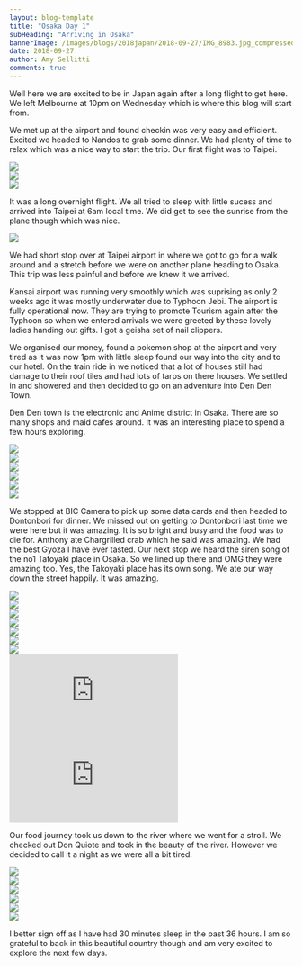 ```yaml
---
layout: blog-template
title: "Osaka Day 1"
subHeading: "Arriving in Osaka"
bannerImage: /images/blogs/2018japan/2018-09-27/IMG_8983.jpg_compressed.JPEG
date: 2018-09-27
author: Amy Sellitti
comments: true
---
```


Well here we are excited to be in Japan again after a long flight to get here. We left Melbourne at 10pm on Wednesday which is where this blog will start from.

We met up at the airport and found checkin was very easy and efficient. Excited we headed to Nandos to grab some dinner. We had plenty of time to relax which was a nice way to start the trip. Our first flight was to Taipei.

<div class="center-image"><img src="/images/blogs/2018japan/2018-09-27/20180926_193337.jpg_compressed.JPEG" /></div>
<div class="center-image"><img src="/images/blogs/2018japan/2018-09-27/20180926_202851.jpg_compressed.JPEG" /></div>
<div class="center-image"><img src="/images/blogs/2018japan/2018-09-27/20180926_203954.jpg_compressed.JPEG" /></div>

It was a long overnight flight. We all tried to sleep with little sucess and arrived into Taipei at 6am local time. We did get to see the sunrise from the plane though which was nice.

<div class="center-image"><img src="/images/blogs/2018japan/2018-09-27/20180927_072634.jpg_compressed.JPEG" /></div>

We had short stop over at Taipei airport in where we got to go for a walk around and a stretch before we were on another plane heading to Osaka. This trip was less painful and before we knew it we arrived.

Kansai airport was running very smoothly which was suprising as only 2 weeks ago it was mostly underwater due to Typhoon Jebi. The airport is fully operational now. They are trying to promote Tourism again after the Typhoon so when we entered arrivals we were greeted by these lovely ladies handing out gifts. I got a geisha set of nail clippers.

We organised our money, found a pokemon shop at the airport and very tired as it was now 1pm with little sleep found our way into the city and to our hotel. On the train ride in we noticed that a lot of houses still had damage to their roof tiles and had lots of tarps on there houses.
We settled in and showered and then decided to go on an adventure into Den Den Town.

Den Den town is the electronic and Anime district in Osaka. There are so many shops and maid cafes around. It was an interesting place to spend a few hours exploring.

<div class="center-image"><img src="/images/blogs/2018japan/2018-09-27/IMG_8927.jpg_compressed.JPEG" /></div>
<div class="center-image"><img src="/images/blogs/2018japan/2018-09-27/DSC_1176.jpg_compressed.JPEG" /></div>
<div class="center-image"><img src="/images/blogs/2018japan/2018-09-27/IMG_8928.jpg_compressed.JPEG" /></div>
<div class="center-image"><img src="/images/blogs/2018japan/2018-09-27/IMG_8930.jpg_compressed.JPEG" /></div>
<div class="center-image"><img src="/images/blogs/2018japan/2018-09-27/IMG_8932.jpg_compressed.JPEG" /></div>
<div class="center-image"><img src="/images/blogs/2018japan/2018-09-27/IMG_8933.jpg_compressed.JPEG" /></div>

We stopped at BIC Camera to pick up some data cards and then headed to Dontonbori for dinner. We missed out on getting to Dontonbori last time we were here but it was amazing. It is so bright and busy and the food was to die for. Anthony ate Chargrilled crab which he said was amazing. We had the best Gyoza I have ever tasted. Our next stop we heard the siren song of the no1 Tatoyaki place in Osaka. So we lined up there and OMG they were amazing too. Yes, the Takoyaki place has its own song. We ate our way down the street happily. It was amazing.

<div class="center-image"><img src="/images/blogs/2018japan/2018-09-27/IMG_8939.jpg_compressed.JPEG" /></div>
<div class="center-image"><img src="/images/blogs/2018japan/2018-09-27/IMG_8942.jpg_compressed.JPEG" /></div>
<div class="center-image"><img src="/images/blogs/2018japan/2018-09-27/IMG_8941.jpg_compressed.JPEG" /></div>
<div class="center-image"><img src="/images/blogs/2018japan/2018-09-27/IMG_8945.jpg_compressed.JPEG" /></div>
<div class="center-image"><img src="/images/blogs/2018japan/2018-09-27/IMG_8955.jpg_compressed.JPEG" /></div>
<div class="center-image"><img src="/images/blogs/2018japan/2018-09-27/IMG_8959.jpg_compressed.JPEG" /></div>
<div class="center-image"><img src="/images/blogs/2018japan/2018-09-27/IMG_8963.jpg_compressed.JPEG" /></div>
<div class="center-video"><iframe src="https://www.youtube.com/embed/eRib-KtSFz8" frameborder="0" allow="autoplay; encrypted-media" allowfullscreen></iframe></div>
<div class="center-video"><iframe src="https://www.youtube.com/embed/buOzDR-3iCQ" frameborder="0" allow="autoplay; encrypted-media" allowfullscreen></iframe></div>

Our food journey took us down to the river where we went for a stroll. We checked out Don Quiote and took in the beauty of the river. However we decided to call it a night as we were all a bit tired.

<div class="center-image"><img src="/images/blogs/2018japan/2018-09-27/IMG_8973.jpg_compressed.JPEG" /></div>
<div class="center-image"><img src="/images/blogs/2018japan/2018-09-27/IMG_8981.jpg_compressed.JPEG" /></div>
<div class="center-image"><img src="/images/blogs/2018japan/2018-09-27/IMG_8983.jpg_compressed.JPEG" /></div>
<div class="center-image"><img src="/images/blogs/2018japan/2018-09-27/IMG_8985.jpg_compressed.JPEG" /></div>
<div class="center-image"><img src="/images/blogs/2018japan/2018-09-27/IMG_8989.jpg_compressed.JPEG" /></div>
<div class="center-image"><img src="/images/blogs/2018japan/2018-09-27/IMG_8997.jpg_compressed.JPEG" /></div>

I better sign off as I have had 30 minutes sleep in the past 36 hours. I am so grateful to back in this beautiful country though and am very excited to explore the next few days.
